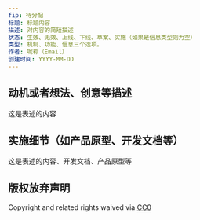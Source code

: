```yaml
---
fip: 待分配
标题: 标题内容
描述: 对内容的简短描述
状态: 生效、无效、上线、下线、草案、实施（如果是信息类型则为空）
类型: 机制、功能、信息三个选项。
作者: 呢称（Email）
创建时间: YYYY-MM-DD
---
```


## 动机或者想法、创意等描述
这是表述的内容

## 实施细节（如产品原型、开发文档等）
这是表述的内容、开发文档、产品原型等

## 版权放弃声明
Copyright and related rights waived via [CC0](https://github.com/ethereum/EIPs/blob/master/LICENSE.md)
